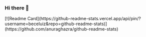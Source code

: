 ### Hi there 👋

<!--
**beceluiz/beceluiz** is a ✨ _special_ ✨ repository because its `README.md` (this file) appears on your GitHub profile.

Here are some ideas to get you started:

- 🔭 I’m currently working on ...
- 🌱 I’m currently learning ...
- 👯 I’m looking to collaborate on ...
- 🤔 I’m looking for help with ...
- 💬 Ask me about ...
- 📫 How to reach me: ...
- 😄 Pronouns: ...
- ⚡ Fun fact: ...
-->

<div>
[![Readme Card](https://github-readme-stats.vercel.app/api/pin/?username=beceluiz&repo=github-readme-stats)](https://github.com/anuraghazra/github-readme-stats)
</div>
